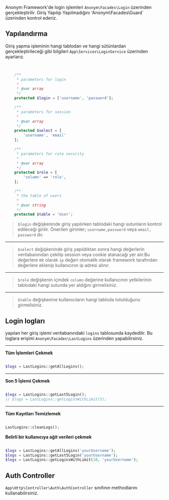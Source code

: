 Anonym Framework'de login işlemleri `Anonym\Facades\Login` üzerinden gerçekleştirilir. 
Giriş Yapılıp Yapılmadığını 'Anonym\Facades\Guard` üzerinden kontrol ederiz.


Yapılandırma
--------------

Giriş yapma işleminin hangi tablodan ve hangi sütünlardan gerçekleştirileceği gibi bilgileri `App\Services\LoginService`
üzerinden ayarlarız.

```php


    /**
     * parameters for login
     *
     * @var array
     */
    protected $login = ['username', 'password'];

    /**
     * parameters for session
     *
     * @var array
     */
    protected $select = [
        'username', 'email'
    ];

    /**
     * parameters for role security
     *
     * @var array
     */
    protected $role = [
        'column' => 'role',
    ];

    /**
     * the table of users
     *
     * @var string
     */
    protected $table = 'User';


```

>`$login` değişkeninde giriş yapılırken tablodaki hangi sutunların kontrol edileceği girilir. Önerilen girimler;
>`username,password` veya `email, password` dır.

--------------

>`$select` değişkeninde giriş yapıldıktan sonra hangi değerlerin veritabanından çekilip session veya cookie atanacağı
> yer alır.Bu değerlere ek olarak `ip` değeri otomatik olarak framework tarafından değerlere eklenip kullanıcının ip adresi alınır.

-------------------

> `$role` değişkenin içindek `column` değerine kullanıcının yetkilerinin tablodaki hangi sutunda yer aldığını girmelisiniz.

-------------------

>`$table` değişkenine kullanıcıların hangi tabloda tutulduğunu girmelisiniz.


Login logları
----------------

yapılan her giriş işlemi veritabanındaki `logins` tablosunda kaydedilir. Bu loglara erişimi `Anonym\Facades\LastLogins` üzerinden yapabilirsiniz.


--------------


**Tüm İşlemleri Çekmek**

```php

$logs = LastLogins::getAllLogins();

```

-----------------

**Son 5 İşlemi Çekmek**

```php

$logs = LastLogins::getLast5Login();
// $logs = LastLogins::getLoginsWithLimit(5);

```

-------------------

**Tüm Kayıtları Temizlemek**

```php

LastLogins::cleanLogs();

```


**Belirli bir kullanıcıya ağit verileri çekmek**

```php

$logs = LastLogins::getAllLogins('yourUsername');
$logs = LastLogins::getLast5Login('yourUsername');
$logs = LastLogins::getLoginsWithLimit(10, 'yourUsername');


```


Auth Controller
---------------

`App\Http\Controller\Auth\AuthController` sınıfının methodlarını kullanabilirsiniz.

```php 

